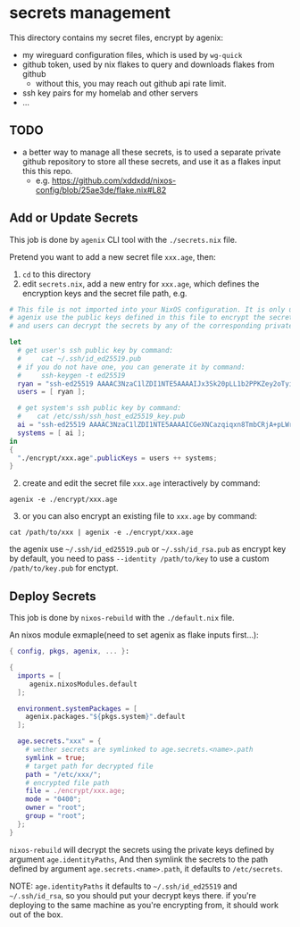 # secrets management

This directory contains my secret files, encrypt by agenix:

- my wireguard configuration files, which is used by `wg-quick`
- github token, used by nix flakes to query and downloads flakes from github
  - without this, you may reach out github api rate limit.
- ssh key pairs for my homelab and other servers
- ...

## TODO

- a better way to manage all these secrets, is to used a separate private github repository to store all these secrets, and use it as a flakes input this this repo.
  - e.g. <https://github.com/xddxdd/nixos-config/blob/25ae3de/flake.nix#L82>

## Add or Update Secrets

This job is done by `agenix` CLI tool with the `./secrets.nix` file.

Pretend you want to add a new secret file `xxx.age`, then:

1. `cd` to this directory
1. edit `secrets.nix`, add a new entry for `xxx.age`, which defines the
   encryption keys and the secret file path, e.g.

```nix
# This file is not imported into your NixOS configuration. It is only used for the agenix CLI.
# agenix use the public keys defined in this file to encrypt the secrets.
# and users can decrypt the secrets by any of the corresponding private keys.

let
  # get user's ssh public key by command:
  #     cat ~/.ssh/id_ed25519.pub
  # if you do not have one, you can generate it by command:
  #     ssh-keygen -t ed25519
  ryan = "ssh-ed25519 AAAAC3NzaC1lZDI1NTE5AAAAIJx3Sk20pLL1b2PPKZey2oTyioODrErq83xG78YpFBoj";
  users = [ ryan ];

  # get system's ssh public key by command:
  #    cat /etc/ssh/ssh_host_ed25519_key.pub
  ai = "ssh-ed25519 AAAAC3NzaC1lZDI1NTE5AAAAICGeXNCazqiqxn8TmbCRjA+pLWrxwenn+CFhizBMP6en root@ai";
  systems = [ ai ];
in
{
  "./encrypt/xxx.age".publicKeys = users ++ systems;
}
```

2. create and edit the secret file `xxx.age` interactively by command:

```shell
agenix -e ./encrypt/xxx.age
```

3. or you can also encrypt an existing file to `xxx.age` by command:

```shell
cat /path/to/xxx | agenix -e ./encrypt/xxx.age
```

the agenix use `~/.ssh/id_ed25519.pub` or `~/.ssh/id_rsa.pub` as encrypt key by default, you need to pass `--identity /path/to/key` to use a custom `/path/to/key.pub` for enctypt.

## Deploy Secrets

This job is done by `nixos-rebuild` with the `./default.nix` file.

An nixos module exmaple(need to set agenix as flake inputs first...):

```nix
{ config, pkgs, agenix, ... }:

{
  imports = [
     agenix.nixosModules.default
  ];

  environment.systemPackages = [
    agenix.packages."${pkgs.system}".default
  ];

  age.secrets."xxx" = {
    # wether secrets are symlinked to age.secrets.<name>.path
    symlink = true;
    # target path for decrypted file
    path = "/etc/xxx/";
    # encrypted file path
    file = ./encrypt/xxx.age;
    mode = "0400";
    owner = "root";
    group = "root";
  };
}
```

`nixos-rebuild` will decrypt the secrets using the private keys defined by argument `age.identityPaths`,
And then symlink the secrets to the path defined by argument `age.secrets.<name>.path`, it defaults to `/etc/secrets`.

NOTE: `age.identityPaths` it defaults to `~/.ssh/id_ed25519` and `~/.ssh/id_rsa`, so you should put your decrypt keys there. if you're deploying to the same machine as you're encrypting from, it should work out of the box.
